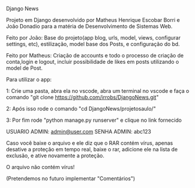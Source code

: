 Django News

Projeto em Django desenvolvido por Matheus Henrique Escobar Borri e João Donadio para a matéria de Desenvolvimento de Sistemas Web.

Feito por João: Base do projeto(app blog, urls, model, views, configurar settings, etc), estilização, model base dos Posts, e configuração do bd.

Feito por Matheus: Criação de accounts e todo o processo de criação de conta,login e logout, incluir possibilidade de likes em posts utilizando o model de Post.

Para utilizar o app:

  1: Crie uma pasta, abra ela no vscode, abra um terminal no vscode e faça o comando "git clone https://github.com/irrobs/DjangoNews.git"
  
  2: Após isso rode o comando "cd DjangoNews/projetosaulo/" 
  
  3: Por fim rode "python manage.py runserver" e clique no link fornecido

USUARIO ADMIN: admin@user.com
SENHA ADMIN: abc123

Caso você baixe o arquivo e ele diz que o RAR contém vírus, apenas desative a proteção em tempo real, baixe o rar, adicione ele na lista de exclusão, e ative novamente a proteção.

O arquivo não contém vírus!

(Pretendemos no futuro implementar "Comentários")

